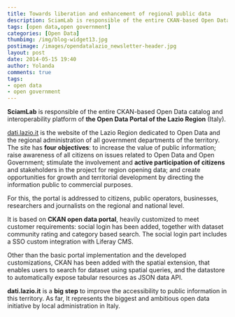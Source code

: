 ```yaml
---
title: Towards liberation and enhancement of regional public data
description: SciamLab is responsible of the entire CKAN-based Open Data catalog and interoperability platform of the Open Data Portal of the Lazio Region (Italy).
tags: [open data,open government]
categories: [Open Data]
thumbimg: /img/blog-widget13.jpg
postimage: /images/opendatalazio_newsletter-header.jpg
layout: post
date: 2014-05-15 19:40
author: Yolanda
comments: true
tags:
- open data
- open government
---
```


**SciamLab** is responsible of the entire CKAN-based Open Data catalog and interoperability platform of **the Open Data Portal of the Lazio Region** (Italy).

[dati.lazio.it](https://dati.lazio.it/) is the website of the Lazio Region dedicated to Open Data and the regional administration of all government departments of the territory. The site has **four objectives**: to increase the value of public information; raise awareness of all citizens on issues related to Open Data and Open Government; stimulate the involvement and **active participation of citizens** and stakeholders in the project for region opening data; and create opportunities for growth and territorial development by directing the information public to commercial purposes.

For this, the portal is addressed to citizens, public operators, businesses, researchers and journalists on the regional and national level.

It is based on **CKAN open data portal**, heavily customized to meet customer requirements: social login has been added, together with dataset community rating and category based search. The social login part includes a SSO custom integration with Liferay CMS. 

Other than the basic portal implementation and the developed customizations, CKAN has been added with the spatial extension, that enables users to search for dataset using spatial queries, and the datastore to automatically expose tabular resources as JSON data API.

**dati.lazio.it** is a **big step** to improve the accessibility to public information in this territory. As far, It represents the biggest and ambitious open data initiative by local administration in Italy.
